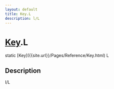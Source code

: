 ```yaml
---
layout: default
title: Key.L
description: l/L
---
```

# [Key]({{site.url}}/Pages/Reference/Key.html).L

<div class='signature' markdown='1'>
static [Key]({{site.url}}/Pages/Reference/Key.html) L
</div>

## Description
l/L

